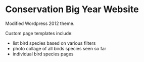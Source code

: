 Conservation Big Year Website
=============================

Modified Wordpress 2012 theme.

Custom page templates include:
* list bird species based on various filters
* photo collage of all birds species seen so far
* individual bird species pages
